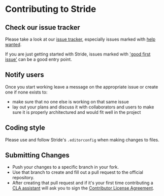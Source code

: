 # Contributing to Stride

## Check our issue tracker

Please take a look at our [issue tracker](https://github.com/stride3d/stride/issues), especially issues marked with [help wanted](https://github.com/stride3d/stride/labels/help%20wanted).

If you are just getting started with Stride, issues marked with ['good first issue'](https://github.com/stride3d/stride/labels/good%20first%20issue) can be a good entry point.

## Notify users

Once you start working leave a message on the appropriate issue or create one if none exists to:
* make sure that no one else is working on that same issue
* lay out your plans and discuss it with collaborators and users to make sure it is properly architectured and would fit well in the project

## Coding style

Please use and follow Stride's `.editorconfig` when making changes to files.

## Submitting Changes

* Push your changes to a specific branch in your fork.
* Use that branch to create and fill out a pull request to the official repository.
* After creating that pull request and if it's your first time contributing a [CLA assistant](https://cla-assistant.io/) will ask you to sign the [Contributor License Agreement](https://github.com/stride3d/stride/blob/master/docs/ContributorLicenseAgreement.md).
